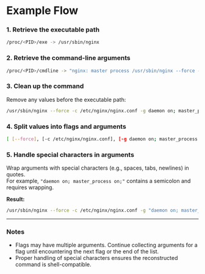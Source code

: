 # Example Flow

### 1. Retrieve the executable path

```bash
/proc/<PID>/exe -> /usr/sbin/nginx
```

### 2. Retrieve the command-line arguments

```bash
/proc/<PID>/cmdline -> "nginx: master process /usr/sbin/nginx --force -c /etc/nginx/nginx.conf -g daemon on; master_process on;"
```

### 3. Clean up the command

Remove any values before the executable path:

```bash
/usr/sbin/nginx --force -c /etc/nginx/nginx.conf -g daemon on; master_process on;
```

### 4. Split values into flags and arguments

```bash
[ [--force], [-c /etc/nginx/nginx.conf], [-g daemon on; master_process on;] ]
```

### 5. Handle special characters in arguments

Wrap arguments with special characters (e.g., spaces, tabs, newlines) in quotes.  
For example, `"daemon on; master_process on;"` contains a semicolon and requires wrapping.

**Result:**

```bash
/usr/sbin/nginx --force -c /etc/nginx/nginx.conf -g "daemon on; master_process on;"
```

---

### Notes

- Flags may have multiple arguments. Continue collecting arguments for a flag until encountering the next flag or the end of the list.
- Proper handling of special characters ensures the reconstructed command is shell-compatible.

